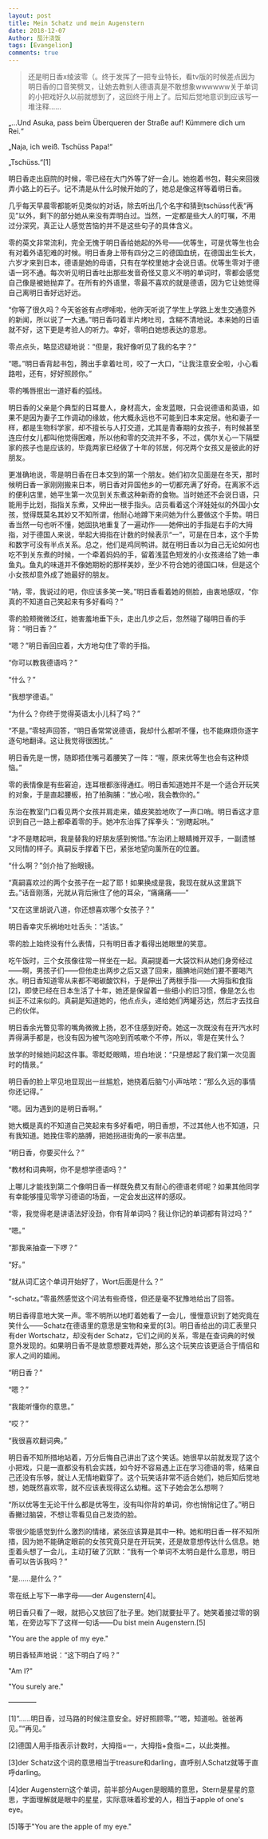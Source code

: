 ```yaml
---
layout: post
title: Mein Schatz und mein Augenstern
date: 2018-12-07
Author: 茄汁浇饭 
tags: [Evangelion]
comments: true
---
```


> 还是明日香x绫波零（。终于发挥了一把专业特长，看tv版的时候差点因为明日香的口音笑劈叉，让她去教别人德语真是不敢想象wwwwww关于单词的小把戏好久以前就想到了，这回终于用上了。后知后觉地意识到应该写一堆注释……

„...Und Asuka, pass beim Überqueren der Straße auf! Kümmere dich um Rei.“

„Naja, ich weiß. Tschüss Papa!“

„Tschüss.“[1]

明日香走出庭院的时候，零已经在大门外等了好一会儿。她抱着书包，鞋尖来回拨弄小路上的石子。记不清是从什么时候开始的了，她总是像这样等着明日香。

几乎每天早晨零都能听见类似的对话，除去听出几个名字和猜到tschüss代表“再见”以外，剩下的部分她从来没有弄明白过。当然，一定都是些大人的叮嘱，不用过分深究，真正让人感觉苦恼的并不是这些句子的具体含义。

零的英文非常流利，完全无愧于明日香给她起的外号——优等生，可是优等生也会有对着外语犯难的时候。明日香身上带有四分之三的德国血统，在德国出生长大，六岁才来到日本，德语是她的母语，只有在学校里她才会说日语。优等生零对于德语一窍不通。每次听见明日香吐出那些发音奇怪又意义不明的单词时，零都会感觉自己像是被她抛弃了。在所有的外语里，零最不喜欢的就是德语，因为它让她觉得自己离明日香好远好远。

“你等了很久吗？今天爸爸有点啰嗦啦，他昨天听说了学生上学路上发生交通意外的新闻，所以说了一大通。”明日香叼着半片烤吐司，含糊不清地说。本来她的日语就不好，这下更是考验人的听力。幸好，零明白她想表达的意思。

零点点头，略显迟疑地说：“但是，我好像听见了我的名字？”

“嗯。”明日香背起书包，腾出手拿着吐司，咬了一大口，“让我注意安全啦，小心看路啦，还有，好好照顾你。”

零的嘴唇抿出一道好看的弧线。

明日香的父亲是个典型的日耳曼人，身材高大，金发蓝眼，只会说德语和英语，如果不是因为妻子工作调动的缘故，他大概永远也不可能到日本来定居。他和妻子一样，都是生物科学家，却不擅长与人打交道，尤其是青春期的女孩子，有时候甚至连应付女儿都叫他觉得困难，所以他和零的交流并不多，不过，偶尔关心一下隔壁家的孩子也是应该的，毕竟两家已经做了十年的邻居，何况两个女孩又是彼此的好朋友。

更准确地说，零是明日香在日本交到的第一个朋友。她们初次见面是在冬天，那时候明日香一家刚刚搬来日本，明日香对异国他乡的一切都充满了好奇。在离家不远的便利店里，她平生第一次见到关东煮这种新奇的食物。当时她还不会说日语，只能用手比划，指指关东煮，又伸出一根手指头。店员看着这个洋娃娃似的外国小女孩，觉得既莫名其妙又不知所谓，他耐心地蹲下来问她为什么要做这个手势。明日香当然一句也听不懂，她固执地重复了一遍动作——她伸出的手指是右手的大拇指，对于德国人来说，举起大拇指在计数的时候表示“一”，可是在日本，这个手势和数字可没有半点关系。总之，他们是鸡同鸭讲。就在明日香以为自己无论如何也吃不到关东煮的时候，一个牵着妈妈的手，留着浅蓝色短发的小女孩递给了她一串鱼丸。鱼丸的味道并不像她期盼的那样美妙，至少不符合她的德国口味，但是这个小女孩却意外成了她最好的朋友。

“呐，零，我说过的吧，你应该多笑一笑。”明日香看着她的侧脸，由衷地感叹，“你真的不知道自己笑起来有多好看吗？”

零的脸颊微微泛红，她害羞地垂下头，走出几步之后，忽然碰了碰明日香的手背：“明日香？”

“嗯？”明日香回应着，大方地勾住了零的手指。

“你可以教我德语吗？”

“什么？”

“我想学德语。”

“为什么？你终于觉得英语太小儿科了吗？”

“不是。”零轻声回答，“明日香常常说德语，我却什么都听不懂，也不能麻烦你逐字逐句地翻译。这让我觉得很困扰。”

明日香先是一愣，随即捂住嘴弓着腰笑了一阵：“喔，原来优等生也会有这种烦恼。”

零的表情像是有些窘迫，连耳根都涨得通红。明日香知道她并不是一个适合开玩笑的对象，于是直起腰板，拍了拍胸脯：“放心啦，我会教你的。”

东治在教室门口看见两个女孩并肩走来，嬉皮笑脸地吹了一声口哨。明日香这才意识到自己一路上都牵着零的手。她冲东治挥了挥拳头：“别瞎起哄。”

“才不是瞎起哄，我是替我的好朋友感到惋惜。”东治闭上眼睛摊开双手，一副遗憾又同情的样子。真嗣反手撑着下巴，紧张地望向薰所在的位置。

“什么啊？”剑介抬了抬眼镜。

“真嗣喜欢过的两个女孩子在一起了耶！如果换成是我，我现在就从这里跳下去。”话音刚落，光就从背后揪住了他的耳朵，“痛痛痛——”

“又在这里胡说八道，你还想喜欢哪个女孩子？”

明日香幸灾乐祸地吐吐舌头：“活该。”

零的脸上始终没有什么表情，只有明日香才看得出她眼里的笑意。

吃午饭时，三个女孩像往常一样坐在一起。真嗣提着一大袋饮料从她们身旁经过——啊，男孩子们——但他走出两步之后又退了回来，腼腆地问她们要不要喝汽水。明日香知道零从来都不喝碳酸饮料，于是伸出了两根手指——大拇指和食指[2]，即使已经在日本生活了十年，她还是保留着一些细小的旧习惯，像是怎么也纠正不过来似的。真嗣是知道她的，他点点头，递给她们两罐芬达，然后才去找自己的伙伴。

明日香余光瞥见零的嘴角微微上扬，忍不住感到好奇。她这一次既没有在开汽水时弄得满手都是，也没有因为被气泡呛到而咳嗽个不停，所以，零是在笑什么？

放学的时候她问起这件事。零眨眨眼睛，坦白地说：“只是想起了我们第一次见面时的情景。”

明日香的脸上罕见地显现出一丝尴尬，她挠着后脑勺小声咕哝：“那么久远的事情你还记得。”

“嗯。因为遇到的是明日香啊。”

她大概是真的不知道自己笑起来有多好看吧，明日香想，不过其他人也不知道，只有我知道。她挽住零的胳膊，把她拐进街角的一家书店里。

“明日香，你要买什么？”

“教材和词典啊，你不是想学德语吗？”

上哪儿才能找到第二个像明日香一样既免费又有耐心的德语老师呢？如果其他同学有幸能够撞见零学习德语的场面，一定会发出这样的感叹。

“零，我觉得老是讲语法好没劲，你有背单词吗？我让你记的单词都有背过吗？”

“嗯。”

“那我来抽查一下啰？”

“好。”

“就从词汇这个单词开始好了，Wort后面是什么？”

“-schatz。”零虽然感觉这个问法有些奇怪，但还是毫不犹豫地给出了回答。

明日香得意地大笑一声。零不明所以地盯着她看了一会儿，慢慢意识到了她究竟在笑什么——Schatz在德语里的意思是宝物和亲爱的[3]。明日香给出的词汇表里只有der Wortschatz，却没有der Schatz，它们之间的关系，零是在查词典的时候意外发现的。如果明日香不是故意想要戏弄她，那么这个玩笑应该更适合于情侣和家人之间的嬉闹。

“明日香？”

“嗯？”

“我能听懂你的意思。”

“哎？”

“我很喜欢翻词典。”

明日香不知所措地站着，万分后悔自己讲出了这个笑话。她很早以前就发现了这个小把戏，只是一直都没有机会实践，如今好不容易遇上正在学习德语的零，结果自己还没有乐够，就让人无情地戳穿了。这个玩笑话非常不适合她们，她后知后觉地想，她既然喜欢零，就不应该表现得这么幼稚。这下子她会怎么想啊？

“所以优等生无论干什么都是优等生，没有叫你背的单词，你也悄悄记住了。”明日香撇过脑袋，不想让零看见自己发烫的脸。

零很少能感觉到什么激烈的情绪，紧张应该算是其中一种。她和明日香一样不知所措，因为她不能确定眼前的女孩究竟只是在开玩笑，还是故意想传达什么信息。她歪着头想了一会儿，主动打破了沉默：“我有一个单词不太明白是什么意思，明日香可以告诉我吗？”

“是……是什么？”

零在纸上写下一串字母——der Augenstern[4]。

明日香只看了一眼，就把心又放回了肚子里。她们就要扯平了。她笑着接过零的钢笔，在旁边写下了这样一句话——Du bist mein Augenstern.[5]

"You are the apple of my eye."

明日香轻声地说：“这下明白了吗？”

"Am I?"

"You surely are."

————

[1]“……明日香，过马路的时候注意安全。好好照顾零。”“嗯，知道啦。爸爸再见。”“再见。”

[2]德国人用手指表示计数时，大拇指=一，大拇指+食指=二，以此类推。

[3]der Schatz这个词的意思相当于treasure和darling，直呼别人Schatz就等于直呼darling。

[4]der Augenstern这个单词，前半部分Augen是眼睛的意思，Stern是星星的意思，字面理解就是眼中的星星，实际意味着珍爱的人，相当于apple of one's eye。

[5]等于"You are the apple of my eye."
